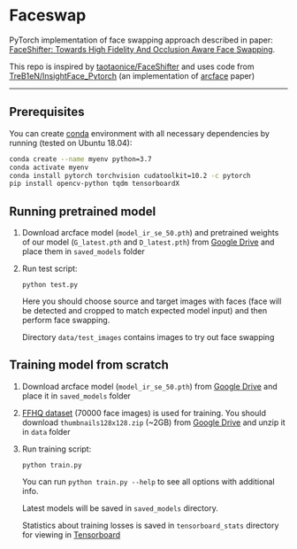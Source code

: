 # Faceswap

PyTorch implementation of face swapping approach described in paper: 
[FaceShifter: Towards High Fidelity And Occlusion Aware Face Swapping](https://arxiv.org/pdf/1912.13457.pdf).

This repo is inspired by [taotaonice/FaceShifter](https://github.com/taotaonice/FaceShifter) and
uses code from [TreB1eN/InsightFace_Pytorch](https://github.com/TreB1eN/InsightFace_Pytorch) 
(an implementation of [arcface](https://arxiv.org/abs/1801.07698) paper)

------

## Prerequisites


You can create [conda](https://docs.conda.io/en/latest/miniconda.html) environment with all necessary 
dependencies by running (tested on Ubuntu 18.04):
```bash
conda create --name myenv python=3.7
conda activate myenv
conda install pytorch torchvision cudatoolkit=10.2 -c pytorch
pip install opencv-python tqdm tensorboardX 
```

## Running pretrained model

1. Download arcface model (`model_ir_se_50.pth`) and pretrained weights of our 
model (`G_latest.pth` and `D_latest.pth`) from [Google Drive]() and place them in `saved_models` folder

2. Run test script:
    ```
    python test.py
    ```
    Here you should choose source and target images with faces 
    (face will be detected and cropped to match expected model input) and then perform face swapping.
    
    Directory `data/test_images` contains images to try out face swapping

## Training model from scratch


1. Download arcface model (`model_ir_se_50.pth`) from [Google Drive]() and place it in `saved_models` folder

2. [FFHQ dataset](https://github.com/NVlabs/ffhq-dataset) (70000 face images) is used for training. 
You should download `thumbnails128x128.zip` (~2GB) from 
[Google Drive](https://drive.google.com/drive/folders/1WocxvZ4GEZ1DI8dOz30aSj2zT6pkATYS)
and unzip it in `data` folder

3. Run training script:
    ```
    python train.py
    ```
    You can run `python train.py --help` to see all options with additional info.
    
    Latest models will be saved in `saved_models` directory. 
    
    Statistics about training losses is saved in `tensorboard_stats` directory 
    for viewing in [Tensorboard](https://www.tensorflow.org/tensorboard)
   

